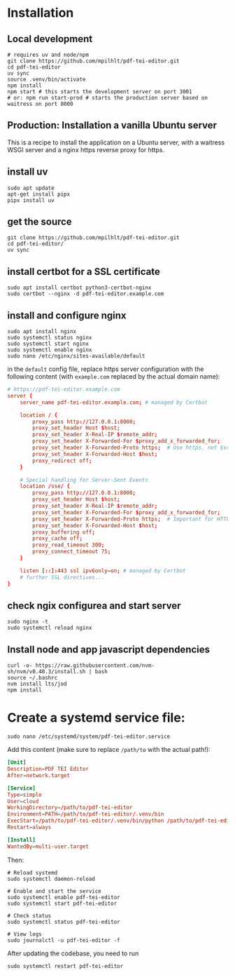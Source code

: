 # Installation

## Local development

```shell
# requires uv and node/npm
git clone https://github.com/mpilhlt/pdf-tei-editor.git
cd pdf-tei-editor
uv sync
source .venv/bin/activate
npm install
npm start # this starts the development server on port 3001
# or: npm run start-prod # starts the production server based on waitress on port 8000
```

## Production: Installation a vanilla Ubuntu server

This is a recipe to install the application on a Ubuntu server, with a waitress WSGI server and a nginx https reverse proxy for https.

## install uv
```shell
sudo apt update
apt-get install pipx
pipx install uv
```

## get the source
```shell
git clone https://github.com/mpilhlt/pdf-tei-editor.git
cd pdf-tei-editor/
uv sync
```

## install certbot for a SSL certificate
```shell
sudo apt install certbot python3-certbot-nginx
sudo certbot --nginx -d pdf-tei-editor.example.com
```

## install and configure nginx
```shell
sudo apt install nginx
sudo systemctl status nginx
sudo systemctl start nginx
sudo systemctl enable nginx
sudo nano /etc/nginx/sites-available/default
```

in the `default` config file, replace https server configuration with the following content (with `example.com` replaced by the actual domain name):

```conf
# https://pdf-tei-editor.example.com
server {
    server_name pdf-tei-editor.example.com; # managed by Certbot

    location / {
        proxy_pass http://127.0.0.1:8000;
        proxy_set_header Host $host;
        proxy_set_header X-Real-IP $remote_addr;
        proxy_set_header X-Forwarded-For $proxy_add_x_forwarded_for;
        proxy_set_header X-Forwarded-Proto https;  # Use https, not $scheme
        proxy_set_header X-Forwarded-Host $host;
        proxy_redirect off;
    }

    # Special handling for Server-Sent Events
    location /sse/ {
        proxy_pass http://127.0.0.1:8000;
        proxy_set_header Host $host;
        proxy_set_header X-Real-IP $remote_addr;
        proxy_set_header X-Forwarded-For $proxy_add_x_forwarded_for;
        proxy_set_header X-Forwarded-Proto https;  # Important for HTTPS
        proxy_set_header X-Forwarded-Host $host;
        proxy_buffering off;
        proxy_cache off;
        proxy_read_timeout 300;
        proxy_connect_timeout 75;
    }

    listen [::]:443 ssl ipv6only=on; # managed by Certbot
    # further SSL directives...
}
```

## check ngix configurea and start server
```shell
sudo nginx -t
sudo systemctl reload nginx
```

## Install node and app javascript dependencies

```shell
curl -o- https://raw.githubusercontent.com/nvm-sh/nvm/v0.40.3/install.sh | bash
source ~/.bashrc
nvm install lts/jod
npm install
``` 

# Create a systemd service file:

```shell
sudo nano /etc/systemd/system/pdf-tei-editor.service
```
  
Add this content (make sure to replace `/path/to` with the actual path!):

```conf
[Unit]
Description=PDF TEI Editor
After=network.target

[Service]
Type=simple
User=cloud
WorkingDirectory=/path/to/pdf-tei-editor
Environment=PATH=/path/to/pdf-tei-editor/.venv/bin
ExecStart=/path/to/pdf-tei-editor/.venv/bin/python /path/to/pdf-tei-editor/bin/start-prod
Restart=always

[Install]
WantedBy=multi-user.target
```

Then:
```shell
# Reload systemd
sudo systemctl daemon-reload

# Enable and start the service
sudo systemctl enable pdf-tei-editor
sudo systemctl start pdf-tei-editor

# Check status
sudo systemctl status pdf-tei-editor

# View logs
sudo journalctl -u pdf-tei-editor -f
```

After updating the codebase, you need to run 

```shell
sudo systemctl restart pdf-tei-editor
```
